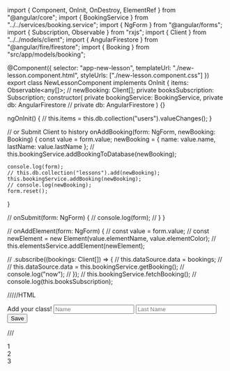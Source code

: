 import { Component, OnInit, OnDestroy, ElementRef } from "@angular/core";
import { BookingService } from "../../services/booking.service";
import { NgForm } from "@angular/forms";
import { Subscription, Observable } from "rxjs";
import { Client } from "../../models/client";
import { AngularFirestore } from "@angular/fire/firestore";
import { Booking } from "src/app/models/booking";

@Component({
selector: "app-new-lesson",
templateUrl: "./new-lesson.component.html",
styleUrls: ["./new-lesson.component.css"]
})
export class NewLessonComponent implements OnInit {
items: Observable<any[]>;
// newBooking: Client[];
private booksSubscription: Subscription;
constructor(
private bookingService: BookingService,
private db: AngularFirestore // private db: AngularFirestore
) {}

ngOnInit() {
// this.items = this.db.collection("users").valueChanges();
}

// or Submit Client to history
onAddBooking(form: NgForm, newBooking: Booking) {
const value = form.value;
newBooking = { name: value.name, lastName: value.lastName };
// this.bookingService.addBookingToDatabase(newBooking);

    console.log(form);
    // this.db.collection("lessons").add(newBooking);
    this.bookingService.addBooking(newBooking);
    // console.log(newBooking);
    form.reset();

}

// onSubmit(form: NgForm) {
// console.log(form);
// }
}

// onAddElement(form: NgForm) {
// const value = form.value;
// const newElement = new Element(value.elementName, value.elementColor);
// this.elementsService.addElement(newElement);

// .subscribe((bookings: Client[]) => {
// this.dataSource.data = bookings;
// // this.dataSource.data = this.bookingService.getBooking();
// console.log("now");
// });
// this.bookingService.fetchBooking();
// console.log(this.booksSubscription);

/////HTML

<section class="new-training" fxLayout fxLayoutAlign="center">
  <form (ngSubmit)="onAddBooking(f)" #f="ngForm">
    <mat-card fxFlex.xs="100%" fxFlex="400px">
      <mat-card-title fxLayoutAlign="center">Add your class!</mat-card-title>
      <mat-card-content fxLayout="column" fxLayoutAlign="center">
        <mat-form-field>
          <input type="text" matInput placeholder="Name" ngModel name="name" />
        </mat-form-field>
        <mat-form-field>
          <input
            type="text"
            matInput
            placeholder="Last Name"
            ngModel
            name="lastName"
          />
        </mat-form-field>
      </mat-card-content>
      <mat-card-actions fxLayoutAlign="center">
        <button type="submit" mat-raised-button color="primary">
          Save
        </button>
      </mat-card-actions>
    </mat-card>
  </form>
</section>

///

<div fxLayout="row" fxLayout.xs="column" fxLayoutAlign="center center" fxLayoutAlign.xs="center stretch" class="row-example">
  <div>1</div>
  <div>2</div>
  <div>3</div>
</div>
